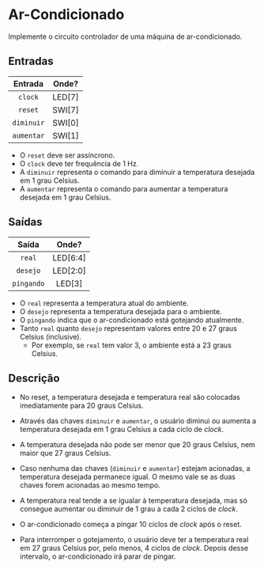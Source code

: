 # Ar-Condicionado

Implemente o circuito controlador de uma máquina de ar-condicionado.

##  Entradas

| Entrada | Onde? |
| :--: | :--: |
| `clock` | LED[7] |
| `reset` | SWI[7] |
| `diminuir` | SWI[0] |
| `aumentar` | SWI[1] |

- O `reset` deve ser assíncrono.
- O `clock` deve ter frequência de 1 Hz.
- A `diminuir` representa o comando para diminuir a temperatura desejada em 1 grau Celsius.
- A `aumentar` representa o comando para aumentar a temperatura desejada em 1 grau Celsius.

## Saídas

| Saída | Onde? |
| :--: | :--: |
| `real` | LED[6:4] |
| `desejo` | LED[2:0] |
| `pingando` | LED[3] |

- O `real` representa a temperatura atual do ambiente.
- O `desejo` representa a temperatura desejada para o ambiente.
- O `pingando` indica que o ar-condicionado está gotejando atualmente.
- Tanto `real` quanto `desejo` representam valores entre 20 e 27 graus Celsius (inclusive).
   - Por exemplo, se `real` tem valor 3, o ambiente está a 23 graus Celsius.

## Descrição

- No reset, a temperatura desejada e temperatura real são colocadas imediatamente para 20 graus Celsius.

- Através das chaves `diminuir` e `aumentar`, o usuário diminui ou aumenta a temperatura desejada em 1 grau Celsius a cada ciclo de *clock*.

- A temperatura desejada não pode ser menor que 20 graus Celsius, nem maior que 27 graus Celsius.

- Caso nenhuma das chaves (`diminuir` e `aumentar`) estejam acionadas, a temperatura desejada permanece igual. O mesmo vale se as duas chaves forem acionadas ao mesmo tempo.

- A temperatura real tende a se igualar à temperatura desejada, mas só consegue aumentar ou diminuir de 1 grau a cada 2 ciclos de *clock*.

- O ar-condicionado começa a pingar 10 ciclos de *clock* após o reset.

- Para interromper o gotejamento, o usuário deve ter a temperatura real em 27 graus Celsius por, pelo menos, 4 ciclos de *clock*. Depois desse intervalo, o ar-condicionado irá parar de pingar.